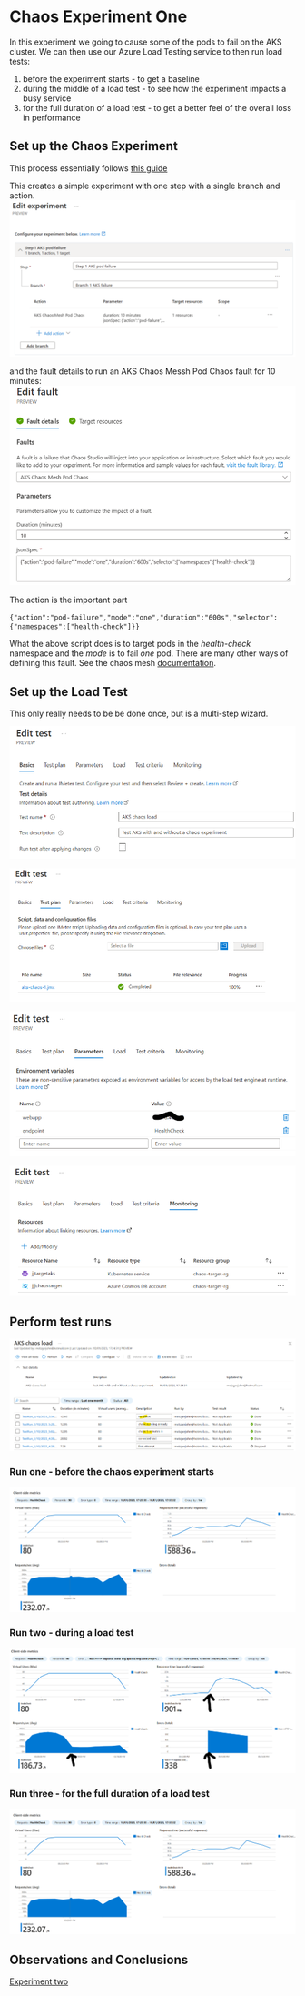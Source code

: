 # Chaos Experiment One

In this experiment we going to cause some of the pods to fail on the AKS cluster. We can then use our Azure Load Testing service to then run load tests:

1. before the experiment starts - to get a baseline
2. during the middle of a load test - to see how the experiment impacts a busy service
3. for the full duration of a load test - to get a better feel of the overall loss in performance

## Set up the Chaos Experiment

This process essentially follows [this guide](https://learn.microsoft.com/en-us/azure/chaos-studio/chaos-studio-tutorial-aks-portal#create-an-experiment)

This creates a simple experiment with one step with a single branch and action. 
![alt text](Humongous.Healthcare/images/chaos-edit-experiment-1.png "Edit Experiment")

and the fault details to run an AKS Chaos Messh Pod Chaos fault for 10 minutes:
![alt text](Humongous.Healthcare/images/chaos-edit-action-1.png "Edit action")

The action is the important part
```
{"action":"pod-failure","mode":"one","duration":"600s","selector":{"namespaces":["health-check"]}}
```

What the above script does is to target pods in the *health-check* namespace and the *mode* is to fail *one* pod. There are many other ways of defining this fault. See the chaos mesh [documentation](https://chaos-mesh.org/docs/simulate-pod-chaos-on-kubernetes/#create-experiments-using-yaml-configuration-files). 

## Set up the Load Test 

This only really needs to be be done once, but is a multi-step wizard.

![alt text](Humongous.Healthcare/images/chaos-load-edit-basics.png "Edit Basics")

![alt text](Humongous.Healthcare/images/chaos-load-edit-testplan.png "Edit Test Plan")

![alt text](Humongous.Healthcare/images/chaos-load-edit-parameters.png "Edit Parameters")

![alt text](Humongous.Healthcare/images/chaos-load-edit-monitoring.png "Edit monitoring")


## Perform test runs

![alt text](Humongous.Healthcare/images/chaos-load-run-list.png "Load test runs")

### Run one - before the chaos experiment starts

![alt text](Humongous.Healthcare/images/chaos-load-test-before-experiment-1-running.png "Run without experiment")

### Run two - during a load test

![alt text](Humongous.Healthcare/images/chaos-load-test-run-experiment-1.png "Experiment in the middle of run")

### Run three - for the full duration of a load test

![alt text](Humongous.Healthcare/images/chaos-load-test-before-experiment-1-running.png "Experiment for all run duration")

## Observations and Conclusions


[Experiment two](experiment-two.md)
